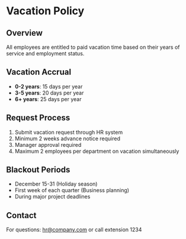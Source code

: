 # Vacation Policy

## Overview

All employees are entitled to paid vacation time based on their years of service and employment status.

## Vacation Accrual

- **0-2 years**: 15 days per year
- **3-5 years**: 20 days per year
- **6+ years**: 25 days per year

## Request Process

1. Submit vacation request through HR system
2. Minimum 2 weeks advance notice required
3. Manager approval required
4. Maximum 2 employees per department on vacation simultaneously

## Blackout Periods

- December 15-31 (Holiday season)
- First week of each quarter (Business planning)
- During major project deadlines

## Contact

For questions: hr@company.com or call extension 1234
